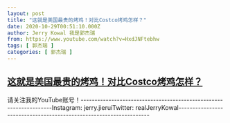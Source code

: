 ```yaml
---
layout: post
title: "这就是美国最贵的烤鸡！对比Costco烤鸡怎样？"
date: 2020-10-29T00:51:10.000Z
author: Jerry Kowal 我是郭杰瑞
from: https://www.youtube.com/watch?v=HxdJNFtebhw
tags: [ 郭杰瑞 ]
categories: [ 郭杰瑞 ]
---
```

<!--1603932670000-->
[这就是美国最贵的烤鸡！对比Costco烤鸡怎样？](https://www.youtube.com/watch?v=HxdJNFtebhw)
------

<div>
请关注我的YouTube账号！-------------------------------------------------------------------Instagram:  jerry.jieruiTwitter:  realJerryKowal-------------------------------------------------------------------
</div>
